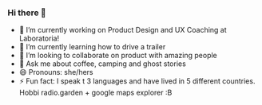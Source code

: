 ### Hi there 👋
- 🔭 I’m currently working on Product Design and UX Coaching at Laboratoria!
- 🌱 I’m currently learning how to drive a trailer 
- 👯 I’m looking to collaborate on product with amazing people 
- 💬 Ask me about coffee, camping and ghost stories
- 😄 Pronouns: she/hers
- ⚡ Fun fact: I speak t 3 languages and have lived in 5 different countries. Hobbi radio.garden + google maps explorer :B 

